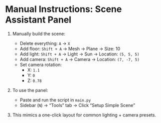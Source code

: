 # Manual Instructions: Scene Assistant Panel

1. Manually build the scene:
   - Delete everything: `A` → `X`
   - Add floor: `Shift + A` → Mesh → Plane → Size: 10
   - Add light: `Shift + A` → Light → Sun → Location: `(5, 5, 5)`
   - Add camera: `Shift + A` → Camera → Location: `(7, -7, 5)`
   - Set camera rotation:
     - X: `1.1`
     - Y: `0`
     - Z: `0.78`

2. To use the panel:
   - Paste and run the script in `main.py`
   - Sidebar (`N`) → “Tools” tab → Click “Setup Simple Scene”

3. This mimics a one-click layout for common lighting + camera presets.
